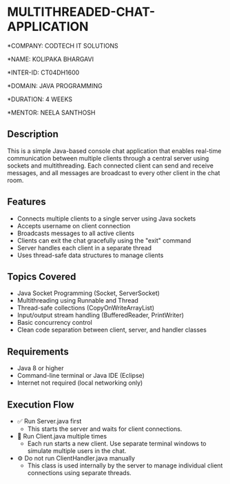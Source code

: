 # MULTITHREADED-CHAT-APPLICATION

*COMPANY: CODTECH IT SOLUTIONS

*NAME: KOLIPAKA BHARGAVI 

*INTER-ID: CT04DH1600

*DOMAIN: JAVA PROGRAMMING

*DURATION: 4 WEEKS

*MENTOR: NEELA SANTHOSH

## Description
This is a simple Java-based console chat application that enables real-time communication between multiple clients through a central server using sockets and multithreading. Each connected client can send and receive messages, and all messages are broadcast to every other client in the chat room.

## Features
- Connects multiple clients to a single server using Java sockets  
- Accepts username on client connection  
- Broadcasts messages to all active clients  
- Clients can exit the chat gracefully using the "exit" command  
- Server handles each client in a separate thread  
- Uses thread-safe data structures to manage clients  

## Topics Covered
- Java Socket Programming (Socket, ServerSocket)  
- Multithreading using Runnable and Thread 
- Thread-safe collections (CopyOnWriteArrayList)  
- Input/output stream handling (BufferedReader, PrintWriter)  
- Basic concurrency control  
- Clean code separation between client, server, and handler classes

## Requirements
- Java 8 or higher  
- Command-line terminal or Java IDE (Eclipse)  
- Internet not required (local networking only)

## Execution Flow
- ✅ Run Server.java first
  - This starts the server and waits for client connections.
- 🔁 Run Client.java multiple times
  - Each run starts a new client. Use separate terminal windows to simulate multiple users in the chat.
- ⚙️ Do not run ClientHandler.java manually
  - This class is used internally by the server to manage individual client connections using separate threads. 


